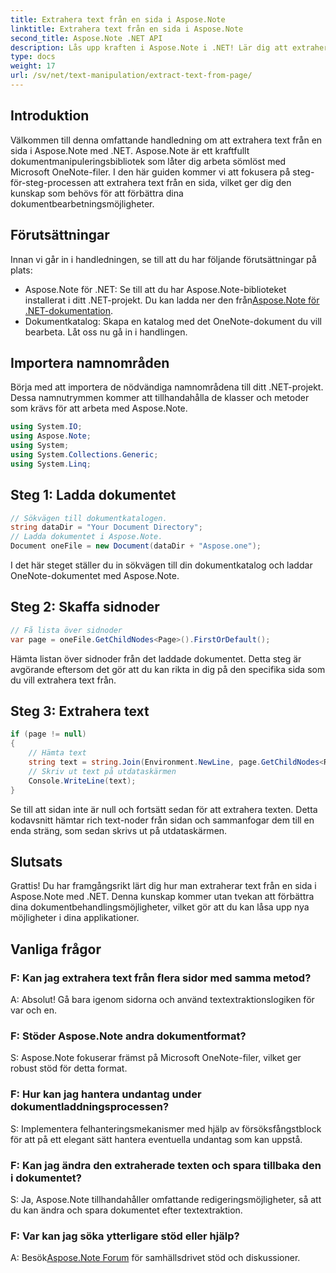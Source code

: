 ```yaml
---
title: Extrahera text från en sida i Aspose.Note
linktitle: Extrahera text från en sida i Aspose.Note
second_title: Aspose.Note .NET API
description: Lås upp kraften i Aspose.Note i .NET! Lär dig att extrahera text från OneNote-sidor steg för steg. Lyft dina färdigheter i dokumenthantering idag.
type: docs
weight: 17
url: /sv/net/text-manipulation/extract-text-from-page/
---
```

## Introduktion
Välkommen till denna omfattande handledning om att extrahera text från en sida i Aspose.Note med .NET. Aspose.Note är ett kraftfullt dokumentmanipuleringsbibliotek som låter dig arbeta sömlöst med Microsoft OneNote-filer. I den här guiden kommer vi att fokusera på steg-för-steg-processen att extrahera text från en sida, vilket ger dig den kunskap som behövs för att förbättra dina dokumentbearbetningsmöjligheter.
## Förutsättningar
Innan vi går in i handledningen, se till att du har följande förutsättningar på plats:
-  Aspose.Note för .NET: Se till att du har Aspose.Note-biblioteket installerat i ditt .NET-projekt. Du kan ladda ner den från[Aspose.Note för .NET-dokumentation](https://reference.aspose.com/note/net/).
- Dokumentkatalog: Skapa en katalog med det OneNote-dokument du vill bearbeta.
Låt oss nu gå in i handlingen.
## Importera namnområden
Börja med att importera de nödvändiga namnområdena till ditt .NET-projekt. Dessa namnutrymmen kommer att tillhandahålla de klasser och metoder som krävs för att arbeta med Aspose.Note.
```csharp
using System.IO;
using Aspose.Note;
using System;
using System.Collections.Generic;
using System.Linq;
```
## Steg 1: Ladda dokumentet
```csharp
// Sökvägen till dokumentkatalogen.
string dataDir = "Your Document Directory";
// Ladda dokumentet i Aspose.Note.
Document oneFile = new Document(dataDir + "Aspose.one");
```
I det här steget ställer du in sökvägen till din dokumentkatalog och laddar OneNote-dokumentet med Aspose.Note.
## Steg 2: Skaffa sidnoder
```csharp
// Få lista över sidnoder
var page = oneFile.GetChildNodes<Page>().FirstOrDefault();
```
Hämta listan över sidnoder från det laddade dokumentet. Detta steg är avgörande eftersom det gör att du kan rikta in dig på den specifika sida som du vill extrahera text från.
## Steg 3: Extrahera text
```csharp
if (page != null)
{
    // Hämta text
    string text = string.Join(Environment.NewLine, page.GetChildNodes<RichText>().Select(e => e.Text)) + Environment.NewLine;
    // Skriv ut text på utdataskärmen
    Console.WriteLine(text);
}
```
Se till att sidan inte är null och fortsätt sedan för att extrahera texten. Detta kodavsnitt hämtar rich text-noder från sidan och sammanfogar dem till en enda sträng, som sedan skrivs ut på utdataskärmen.
## Slutsats
Grattis! Du har framgångsrikt lärt dig hur man extraherar text från en sida i Aspose.Note med .NET. Denna kunskap kommer utan tvekan att förbättra dina dokumentbehandlingsmöjligheter, vilket gör att du kan låsa upp nya möjligheter i dina applikationer.
## Vanliga frågor
### F: Kan jag extrahera text från flera sidor med samma metod?
A: Absolut! Gå bara igenom sidorna och använd textextraktionslogiken för var och en.
### F: Stöder Aspose.Note andra dokumentformat?
S: Aspose.Note fokuserar främst på Microsoft OneNote-filer, vilket ger robust stöd för detta format.
### F: Hur kan jag hantera undantag under dokumentladdningsprocessen?
S: Implementera felhanteringsmekanismer med hjälp av försöksfångstblock för att på ett elegant sätt hantera eventuella undantag som kan uppstå.
### F: Kan jag ändra den extraherade texten och spara tillbaka den i dokumentet?
S: Ja, Aspose.Note tillhandahåller omfattande redigeringsmöjligheter, så att du kan ändra och spara dokumentet efter textextraktion.
### F: Var kan jag söka ytterligare stöd eller hjälp?
 A: Besök[Aspose.Note Forum](https://forum.aspose.com/c/note/28) för samhällsdrivet stöd och diskussioner.